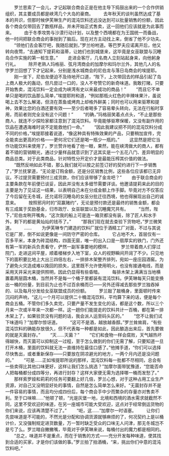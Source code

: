 　　罗兰思索了一会儿，才记起联合商会正是在他主导下捣鼓出来的一个合作供销组织，其主要成员都是峡湾几个大岛的豪商。
　　去年秋天的谈判虽然达成了基本的共识，但那时候伊芙琳生产的混沌饮料还远没达到可以批量销售的份额，因此各个商会仅带回去了数瓶样品，并未开始正式售卖，这一回他们应该就是为此事而来。
　　由于冬季攻势与沙漠行动计划，以及整个西境都在为王国统一而备战，他一时间把联合商会的事抛到了脑后。现在对方主动找上来，倒省了他不少功夫。
　　“领他们去会客厅吧，我随后就到，”罗兰吩咐道。等巴罗夫应诺离开后，他又转向夜莺，“去通知下提莉和温蒂，让她们也到城堡来，这毕竟是女巫联盟与沉睡岛合作实施的第一桩生意。”
　　走进会客厅，几名商人立刻站起身来，向他躬身行礼。
　　除开老熟人玛格丽、弦月湾商会的加摩尔和玛尔兰外，其他几人的名字罗兰回想了下才记起来，分别是浅水城商会的尼伯龙与落日岛商会的埃提耶。
　　刚一坐下，尼伯龙便迫不及待地开口道，“陛下，上次带回去的样品引起了岛上商人极大的轰动，但凡尝过一口的，没人不夸赞它的新奇味道。我敢打赌，只要开始售卖，混沌饮料一定会成为峡湾有史以来最成功的商品！”
　　“而且它不单单只是喝的饮品那么简单，”埃提耶附和道，“例如那瓶火红色的辛辣味果汁，虽说喝上去不怎么解渴，但浇在蒸鱼或烤肉上却格外鲜美；同时也可以用来驱寒和提神，效果比您的白酒还要有效——至少后者喝多了容易晕头转向，无法在行船时享用，而前者则完全没有这个问题！”
　　“的确，”玛格丽笑着点点头，“不止是那些商人，就连不少探险家都注意到了混沌饮料。毕竟能够驱寒保暖，又没有副作用的饮品在遭遇海难时说不定能救他们一命。”
　　“因此我建议把不同的混沌饮料分成不同的价格，”埃提耶接着说道，“像这种具有特殊效果的产品，只要稍加宣传，完全能卖出更高的价格——更何况它们还是喝一瓶少一瓶的。”
　　这显然是把它当作功能饮料来使用了，罗兰赞许地看了他一眼，果然，能在峡湾做大的商人，都有着不错的营销眼光，通过少量样品就意识到了这其实是一个五花八门、差异明显的商品总类。对于此类商品，针对特性分开定价才是最能压榨其价值的做法。
　　“既然反响如此不错，那么我们就可以按之前签订好的契约进行下一步销售了，”罗兰抚掌道，“无论是订购金额，还是分区销售比例，这些各位应该都已无异议。不过提货需要预付三成货款，你们应该带够了金龙吧？”
　　由于联合商会的主要条款在年前便已谈妥，因此并没有太多细节需要详谈。他邀请提莉来此的目的主要是为了见证这一结果，以表明自己未在分成金额上作手脚。毕竟对方不仅答应了今后留在无冬城，还允诺将沉睡岛的女巫分批迁往西境，他也得展现出自己的诚意来。
　　按照邪月时的“双赢赌约”，无论是预付款还是最终的销售金额，都会有三成属于奖励基金，归市政厅、女巫联盟以及沉睡魔咒共有。
　　“当然，陛下，”尼伯龙咧开嘴角，“这次我的船上可是连一箱货都没有装，除了匠人和水手外，剩下的都是黄灿灿的钱币了。”
　　“那我们现在就去查验下货物吧，”罗兰微笑道。
　　……
　　为伊芙琳专门建造的饮料厂就位于酒精工厂对面，不过与其说它是厂房，倒不如说更像是一间防守严密的仓库。
　　它占地不大，首层仅有一百多平米，本身为砖混结构，四面无窗，唯一的出入口是一扇厚实的铁门，门外还有第一军的新兵负责看守，俨然一副军事要地的模样。
　　罗兰带着商人们穿过院门，走进这间平屋，顺着楼梯步入地下室，众人的视野瞬间开阔了不少。只见地下的面积要比地上大出三四倍左右，一排排木架整齐排列，宛如一座庄园酒窖。为了避免火灾造成难以挽回的损失，这里既不允许使用明火，也没有接通电线，而是采用天井采光来提供照明，因此仍显得有些昏暗。
　　每排木架上满满当当地横置着两层圆木桶，当然并不是每一个桶子里都装有混沌饮料。伊芙琳每天只能变换出一桶的份量，到目前为止也不过百余桶而已——另外还得减去那些罗兰独吞掉的、以及每月分发给女巫联盟成员的份额。
　　罗兰敲了敲桶身，里面顿时传来沉闷的声响，“这儿一个月可以提供二十桶混沌饮料，平均算下来的话，便是每个商会五桶。不管你们多久卖完，只要产量不发生变化的话，都是这个数，所以三个月来一次或半年来一次都一样。这一趟你们能提走的饮料共计一百桶，都在第一排木架上了，如果验货没有问题的话，我会派人运至码头区的。”
　　“您不让我们试下味道吗？”加摩尔惊讶道。
　　“这可不是酒，越放越香醇。”罗兰耸耸肩，“有些混沌饮料的确能存放很久，但不代表每一种都是如此，因此酿造出来后，首先要做的就是灭菌封存。”
　　“灭……灭菌？”
　　“它们和食物一样会腐败，天气越热坏得越快，而灭菌可以抑制这一过程，至于怎么做到的你们无需了解，只要知道一旦打开木桶，里面的饮料就无法一直维持在最佳口感了。”他摊手道，“你们可以选择尽快售出，或者重新保存——只要放在阴凉避光的地方，一两个月内还是没问题的。”
　　“可是……正如埃提耶所说的那样，混沌饮料每一批都不尽相同，总会有一些卖得比其他口味更好，这样让我们怎么挑选？”加摩尔面带犹豫道，“您能否命人把每桶都分成四等分，再进行封存？这样大家便无需为选择哪一桶而发愁了。”
　　那样索罗娅和莉莉的任务可要翻上好几倍，罗兰心想，对于这种占用工业生产资源，对自己又没明显好处的事情，自然是怎么简单怎么来好。“无菌封存并不是一件容易的事情，而且均分成四份后，每个商会手中少而繁杂的存量亦对售卖不利。至于口味嘛……”他顿了顿，“光是灰堡一地，北境和西境的酒水需求就截然不同，这里不受欢迎的味道，在另一座城市可能大受欢迎，这点对于经常倒运货物的你们来说，应该再清楚不过了。”
　　“呃，这……”加摩尔一时语塞。
　　让你们先尝味道是不可能的，不然光是分配和协调货源就够麻烦的了，何况契约上是以桶计价，又没强制规定进货数量，万一暂时缺乏受众的口味无人问津，那无冬城岂不是亏了么。罗兰暗自撇撇嘴，毕竟对于伊芙琳来说，每桶付出的魔力都是相同的。
　　“总之，味道并不是重点，而在于销售的方式——充分开发每种味道，使其找到合适的买家，才是你们该做的事。”罗兰拍了拍酒桶，“来，挑出你们中意的混沌饮料吧。”